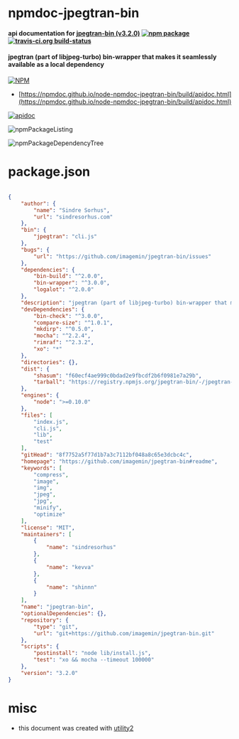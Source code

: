 # npmdoc-jpegtran-bin

#### api documentation for  [jpegtran-bin (v3.2.0)](https://github.com/imagemin/jpegtran-bin#readme)  [![npm package](https://img.shields.io/npm/v/npmdoc-jpegtran-bin.svg?style=flat-square)](https://www.npmjs.org/package/npmdoc-jpegtran-bin) [![travis-ci.org build-status](https://api.travis-ci.org/npmdoc/node-npmdoc-jpegtran-bin.svg)](https://travis-ci.org/npmdoc/node-npmdoc-jpegtran-bin)

#### jpegtran (part of libjpeg-turbo) bin-wrapper that makes it seamlessly available as a local dependency

[![NPM](https://nodei.co/npm/jpegtran-bin.png?downloads=true&downloadRank=true&stars=true)](https://www.npmjs.com/package/jpegtran-bin)

- [https://npmdoc.github.io/node-npmdoc-jpegtran-bin/build/apidoc.html](https://npmdoc.github.io/node-npmdoc-jpegtran-bin/build/apidoc.html)

[![apidoc](https://npmdoc.github.io/node-npmdoc-jpegtran-bin/build/screenCapture.buildCi.browser.%252Ftmp%252Fbuild%252Fapidoc.html.png)](https://npmdoc.github.io/node-npmdoc-jpegtran-bin/build/apidoc.html)

![npmPackageListing](https://npmdoc.github.io/node-npmdoc-jpegtran-bin/build/screenCapture.npmPackageListing.svg)

![npmPackageDependencyTree](https://npmdoc.github.io/node-npmdoc-jpegtran-bin/build/screenCapture.npmPackageDependencyTree.svg)



# package.json

```json

{
    "author": {
        "name": "Sindre Sorhus",
        "url": "sindresorhus.com"
    },
    "bin": {
        "jpegtran": "cli.js"
    },
    "bugs": {
        "url": "https://github.com/imagemin/jpegtran-bin/issues"
    },
    "dependencies": {
        "bin-build": "^2.0.0",
        "bin-wrapper": "^3.0.0",
        "logalot": "^2.0.0"
    },
    "description": "jpegtran (part of libjpeg-turbo) bin-wrapper that makes it seamlessly available as a local dependency",
    "devDependencies": {
        "bin-check": "^3.0.0",
        "compare-size": "^1.0.1",
        "mkdirp": "^0.5.0",
        "mocha": "^2.2.4",
        "rimraf": "^2.3.2",
        "xo": "*"
    },
    "directories": {},
    "dist": {
        "shasum": "f60ecf4ae999c0bdad2e9fbcdf2b6f0981e7a29b",
        "tarball": "https://registry.npmjs.org/jpegtran-bin/-/jpegtran-bin-3.2.0.tgz"
    },
    "engines": {
        "node": ">=0.10.0"
    },
    "files": [
        "index.js",
        "cli.js",
        "lib",
        "test"
    ],
    "gitHead": "8f7752a5f77d1b7a3c7112bf048a8c65e3dcbc4c",
    "homepage": "https://github.com/imagemin/jpegtran-bin#readme",
    "keywords": [
        "compress",
        "image",
        "img",
        "jpeg",
        "jpg",
        "minify",
        "optimize"
    ],
    "license": "MIT",
    "maintainers": [
        {
            "name": "sindresorhus"
        },
        {
            "name": "kevva"
        },
        {
            "name": "shinnn"
        }
    ],
    "name": "jpegtran-bin",
    "optionalDependencies": {},
    "repository": {
        "type": "git",
        "url": "git+https://github.com/imagemin/jpegtran-bin.git"
    },
    "scripts": {
        "postinstall": "node lib/install.js",
        "test": "xo && mocha --timeout 100000"
    },
    "version": "3.2.0"
}
```



# misc
- this document was created with [utility2](https://github.com/kaizhu256/node-utility2)
